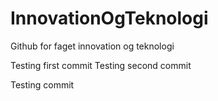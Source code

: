 # InnovationOgTeknologi
Github for faget innovation og teknologi

Testing first commit
Testing second commit


Testing commit